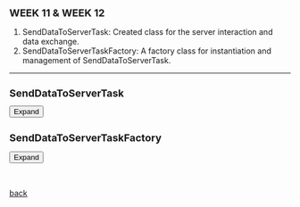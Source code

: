 ## WEEK 11 & WEEK 12


1.  SendDataToServerTask: Created class for the server interaction and data exchange.
2.  SendDataToServerTaskFactory: A factory class  for  instantiation and management of SendDataToServerTask.

 * * *

 
 
<html>
<head>
  <style>
	  h1 {
      font-size: 18px;  /* Adjust the font size for h1 as needed */
    }
    h2 {
      font-size: 18px;  /* Adjust the font size for h2 as needed */
    }
   .panel {
      display: none;
      background-color: #f1f1f1;
      padding: 10px;
      margin-top: 10px;
      font-size: 10px; /* Increase the font size as needed */
      width: 800px; /* Increase the width as needed */
    }
  </style>
</head>
<body>
  <h1>SendDataToServerTask</h1>
  <button onclick="SendDataToServerTask()">Expand</button>
  <div class="panel" id="SendDataToServerTask">
    <pre>
	 
		/**
		 * This class represents a task for sending data to a server.
		 * The task sends a JSON array as string to microbetag server URL and retrieves the server's response.
		 */
			
		public class SendDataToServerTask extends AbstractTask {
		 
		   private  String serverResponse; // Stores the server response
		   private final JSONObject jsonObject; // The JSON array to send to the server
		   private final MGGManager mggManager;  // The MGGManager instance for retrieving the JSON array
		    
		      
		    	    /**
			     * Constructs a new SendDataToServerTask object.
			     *
			     * @param jsonArray   The JSON array to send to the server.
			     * @param mggManager  The MGGManager instance for retrieving the JSON array.
			     */
			    
			    public SendDataToServerTask( JSONObject jsonObject, MGGManager mggManager) {
			    	this.mggManager=mggManager;
			    	this.jsonObject = mggManager.getJsonObject();
		    	
		    }
		
		    /**
		     * Runs the task to send data to the server.
		     *
		     * @param taskMonitor The task monitor to display progress and status messages.
		     */
		    
		    @Override
		    public void run(TaskMonitor taskMonitor) {
		    	
		    	
		    		
		        taskMonitor.setTitle("Sending Data to Server");
		        taskMonitor.setStatusMessage("Processing Data on Server( May take some time... )");
		        
		       
		        	
		        RequestConfig config = RequestConfig.custom()
		        	    .setConnectTimeout(600 * 1000)  // time to establish the connection with the remote host
		        	    .setSocketTimeout(600 * 1000)  // time waiting for data – after the connection was established; maximum time of inactivity between two data packets
		        	    .setConnectionRequestTimeout(600 * 1000) // time to wait for a connection from the connection manager/pool
		        	    .build();
		
		        
		              CloseableHttpClient httpClient = HttpClients.custom()
		                      .setDefaultRequestConfig(config)
		                      .build() ;
		
		              
		               try {
		                      String jsonQuery = jsonObject.toJSONString();
		                      String serverURL = "https://msysbio.gbiomed.kuleuven.be/upload-abundance-table-dev";
		
		                      HttpPost httpPost = new HttpPost(serverURL);
		                      httpPost.setConfig(config);
		                      
		                      StringEntity entity = new StringEntity(jsonQuery);
		                      
		                      httpPost.setEntity(entity);
		                      httpPost.setHeader("Accept", "application/json");
		                      httpPost.setHeader("Content-type", "application/json");
		
		                      try (CloseableHttpResponse response = httpClient.execute(httpPost)) {
		                          int statusCode = response.getStatusLine().getStatusCode();
		
		                          if (statusCode != 200 && statusCode != 202) {
		                              taskMonitor.showMessage(TaskMonitor.Level.ERROR, "Got " + statusCode + " code from server");
		                              return;
		                          }
		
		                          HttpEntity responseEntity = response.getEntity();
		                          JSONObject jsonResponse = (JSONObject) new JSONParser().parse(new InputStreamReader(responseEntity.getContent()));
		                          
		                          taskMonitor.setStatusMessage("Processing server response");
		                          taskMonitor.setStatusMessage("Data sent to server and retrieved successfully!");
		                       // Here's the new line where you set the JSON response as a status message
		                          taskMonitor.setStatusMessage("Server Response: " + jsonResponse.toJSONString());
		                          mggManager.setServerResponse(jsonResponse);
		
		                      
		                      } catch (Exception e) {
		                    	 
		                          taskMonitor.showMessage(TaskMonitor.Level.ERROR, "Error when waiting for the response: " + e.getMessage());
		                          e.printStackTrace(System.out);
		                      }
		                      
		              } catch (Exception e) {
		                  taskMonitor.showMessage(TaskMonitor.Level.ERROR, "Error while setting up the request or processing the response: " + e.getMessage());
		                  e.printStackTrace(System.out);
		              }
		    			finally {
		    					try {
		    							httpClient.close();
		        } catch (IOException e) {
		            e.printStackTrace(System.out);
		        }
		                  taskMonitor.setStatusMessage("Data sent to server successfully!");
		              
		    			
		    	}
		          
		    }}
		
		    
				/*private void viewData(JSONObject jsonResponse) {
					  JSONViewerPanel viewerPanel = new JSONViewerPanel(jsonResponse);
				  
		    
		    JFrame frame = new JFrame("JSON Viewer");
		    frame.setDefaultCloseOperation(JFrame.DISPOSE_ON_CLOSE);
		    frame.getContentPane().add(viewerPanel);
		    frame.pack();
		    frame.setVisible(true);
		    */
		    		

   </pre>
  </div>


  <h2>SendDataToServerTaskFactory</h2>
  <button onclick="SendDataToServerTaskFactory()">Expand</button>
  <div class="panel" id="SendDataToServerTaskFactory">
    <pre>
 
		
	
			public class SendDataToServerTaskFactory implements TaskFactory {
			    
			    private final MGGManager mggManager;
			    private JSONObject jsonObject;
			       
			    public SendDataToServerTaskFactory(JSONObject jsonObject,MGGManager mggManager) {
			    	this.jsonObject = jsonObject;
			        this.mggManager=mggManager;
			    }
			
			    @Override
			    public TaskIterator createTaskIterator() {
			        return new TaskIterator(2,new SendDataToServerTask(jsonObject, mggManager),new CreateNetworkTask(mggManager));
			               
			    }
			
			    @Override
			    public boolean isReady() {
			        return true;
			    }
			}

     </pre>
  </div>

  <script>
    function SendDataToServerTask() {
      var panel = document.getElementById("SendDataToServerTask");
      if (panel.style.display === "none") {
        panel.style.display = "block";
      } else {
        panel.style.display = "none";
      }
    }
    
    function SendDataToServerTaskFactory() {
      var panel = document.getElementById("SendDataToServerTaskFactory");
      if (panel.style.display === "none") {
        panel.style.display = "block";
      } else {
        panel.style.display = "none";
      }
    }
	  
  </script>
</body>
</html>

	
	
<br> <!-- Add an empty line -->



[back](./)
